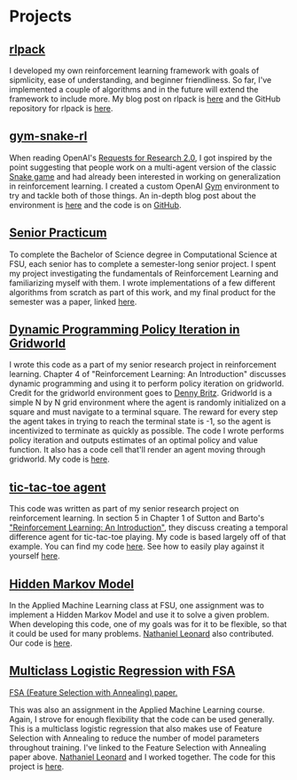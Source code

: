 # Projects

## [rlpack](https://github.com/jfpettit/rl-pack)

I developed my own reinforcement learning framework with goals of sipmlicity, ease of understanding, and beginner friendliness. So far, I've implemented a couple of algorithms and in the future will extend the framework to include more. My blog post on rlpack is [here](https://jfpettit.svbtle.com/rlpack) and the GitHub repository for rlpack is [here](https://github.com/jfpettit/rl-pack).

## [gym-snake-rl](https://github.com/jfpettit/gym-snake-rl)

When reading OpenAI's [Requests for Research 2.0](https://openai.com/blog/requests-for-research-2/), I got inspired by the point suggesting that people work on a multi-agent version of the classic [Snake game](https://www.coolmathgames.com/0-snake) and had already been interested in working on generalization in reinforcement learning. I created a custom OpenAI [Gym](https://gym.openai.com/) environment to try and tackle both of those things. An in-depth blog post about the environment is [here](https://jfpettit.svbtle.com/introducing-gym-snake-rl) and the code is on [GitHub](https://github.com/jfpettit/gym-snake-rl).

## [Senior Practicum](https://github.com/jfpettit/senior-practicum)

To complete the Bachelor of Science degree in Computational Science at FSU, each senior has to complete a semester-long senior project. I spent my project investigating the fundamentals of Reinforcement Learning and familiarizing myself with them. I wrote implementations of a few different algorithms from scratch as part of this work, and my final product for the semester was a paper, linked [here](https://github.com/jfpettit/jfpettit.github.io/blob/master/PracticumPaper.pdf).

## [Dynamic Programming Policy Iteration in Gridworld](https://github.com/jfpettit/reinforcement-learning#policy-iteration-with-dynamic-programming-to-solve-gridworld)

I wrote this code as a part of my senior research project in reinforcement learning. Chapter 4 of "Reinforcement Learning: An Introduction" discusses dynamic programming and using it to perform policy iteration on gridworld. Credit for the gridworld environment goes to [Denny Britz](https://github.com/dennybritz/reinforcement-learning/blob/master/lib/envs/gridworld.py). Gridworld is a simple N by N grid environment where the agent is randomly initialized on a square and must navigate to a terminal square. The reward for every step the agent takes in trying to reach the terminal state is -1, so the agent is incentivized to terminate as quickly as possible. The code I wrote performs policy iteration and outputs estimates of an optimal policy and value function. It also has a code cell that'll render an agent moving through gridworld. My code is [here](https://github.com/jfpettit/reinforcement-learning#policy-iteration-with-dynamic-programming-to-solve-gridworld).

## [tic-tac-toe agent](https://github.com/jfpettit/senior-practicum)

This code was written as part of my senior research project on reinforcement learning. In section 5 in Chapter 1 of Sutton and Barto's ["Reinforcement Learning: An Introduction"](http://incompleteideas.net/book/the-book.html), they discuss creating a temporal difference agent for tic-tac-toe playing. My code is based largely off of that example. You can find my code [here](https://github.com/jfpettit/senior-practicum). See how to easily play against it yourself [here](https://jfpettit.svbtle.com/making-it-easier-to-play-my-tic-tac-toe-agent).

## [Hidden Markov Model](https://github.com/jfpettit/machine-learning/tree/master/hidden-markov-model)

In the Applied Machine Learning class at FSU, one assignment was to implement a Hidden Markov Model and use it to solve a given problem. When developing this code, one of my goals was for it to be flexible, so that it could be used for many problems. [Nathaniel Leonard](https://github.com/NateAnthonyLeonard) also contributed. Our code is [here](https://github.com/jfpettit/machine-learning/tree/master/hidden-markov-model).

## [Multiclass Logistic Regression with FSA](https://github.com/jfpettit/machine-learning/tree/master/multiclass-logreg)

[FSA (Feature Selection with Annealing) paper.](https://arxiv.org/abs/1310.2880)

This was also an assignment in the Applied Machine Learning course. Again, I strove for enough flexibility that the code can be used generally. This is a multiclass logistic regression that also makes use of Feature Selection with Annealing to reduce the number of model parameters throughout training. I've linked to the Feature Selection with Annealing paper above.  [Nathaniel Leonard](https://github.com/NateAnthonyLeonard) and I worked together. The code for this project is [here](https://github.com/jfpettit/machine-learning/tree/master/multiclass-logreg).
